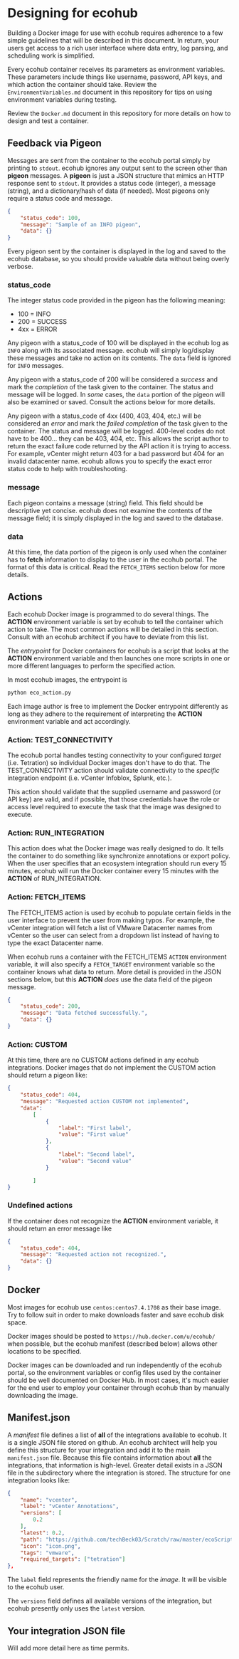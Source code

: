 # Designing for ecohub

Building a Docker image for use with ecohub requires adherence to a few simple guidelines that will be described in this document. In return, your users get access to a rich user interface where data entry, log parsing, and scheduling work is simplified.

Every ecohub container receives its parameters as environment variables. These parameters include things like username, password, API keys, and which action the container should take. Review the `EnvironmentVariables.md` document in this repository for tips on using environment variables during testing.

Review the `Docker.md` document in this repository for more details on how to design and test a container.

## Feedback via Pigeon

Messages are sent from the container to the ecohub portal simply by printing to `stdout`. ecohub ignores any output sent to the screen other than **pigeon** messages. A **pigeon** is just a JSON structure that mimics an HTTP response sent to `stdout`. It provides a status code (integer), a message (string), and a dictionary/hash of data (if needed). Most pigeons only require a status code and message.

```json
{
    "status_code": 100,
    "message": "Sample of an INFO pigeon",
    "data": {}
}
```

Every pigeon sent by the container is displayed in the log and saved to the ecohub database, so you should provide valuable data without being overly verbose.

### status_code

The integer status code provided in the pigeon has the following meaning:
- 100 = INFO
- 200 = SUCCESS
- 4xx = ERROR

Any pigeon with a status_code of 100 will be displayed in the ecohub log as `INFO` along with its associated message. ecohub will simply log/display these messages and take no action on its contents. The `data` field is ignored for `INFO` messages.

Any pigeon with a status_code of 200 will be considered a *success* and mark the *completion* of the task given to the container. The status and message will be logged. In *some* cases, the `data` portion of the pigeon will also be examined or saved. Consult the actions below for more details.

Any pigeon with a status_code of 4xx (400, 403, 404, etc.) will be considered an *error* and mark the *failed completion* of the task given to the container. The status and message will be logged. 400-level codes do not have to be 400... they can be 403, 404, etc. This allows the script author to return the exact failure code returned by the API action it is trying to access. For example, vCenter might return 403 for a bad password but 404 for an invalid datacenter name. ecohub allows you to specify the exact error status code to help with troubleshooting.

### message

Each pigeon contains a message (string) field. This field should be descriptive yet concise. ecohub does not examine the contents of the message field; it is simply displayed in the log and saved to the database.

### data

At this time, the data portion of the pigeon is only used when the container has to **fetch** information to display to the user in the ecohub portal. The format of this data is critical. Read the `FETCH_ITEMS` section below for more details.

## Actions

Each ecohub Docker image is programmed to do several things. The **ACTION** environment variable is set by ecohub to tell the container which action to take. The most common actions will be detailed in this section. Consult with an ecohub architect if you have to deviate from this list.

The *entrypoint* for Docker containers for ecohub is a script that looks at the **ACTION** environment variable and then launches one more scripts in one or more different languages to perform the specified action.

In most ecohub images, the entrypoint is

```python
python eco_action.py
```

Each image author is free to implement the Docker entrypoint differently as long as they adhere to the requirement of interpreting the **ACTION** environment variable and act accordingly.

### Action: TEST_CONNECTIVITY

The ecohub portal handles testing connectivity to your configured *target* (i.e. Tetration) so individual Docker images don't have to do that. The TEST_CONNECTIVITY  action should validate connectivity to the *specific* integration endpoint (i.e. vCenter Infoblox, Splunk, etc.).

This action should validate that the supplied username and password (or API key) are valid, and if possible, that those credentials have the role or access level required to execute the task that the image was designed to execute.

### Action: RUN_INTEGRATION

This action does what the Docker image was really designed to do. It tells the container to do something like synchronize annotations or export policy. When the user specifies that an ecosystem integration should run every 15 minutes, ecohub will run the Docker container every 15 minutes with the **ACTION** of RUN_INTEGRATION.

### Action: FETCH_ITEMS

The FETCH_ITEMS action is used by ecohub to populate certain fields in the user interface to prevent the user from making typos. For example, the vCenter integration will fetch a list of VMware Datacenter names from vCenter so the user can select from a dropdown list instead of having to type the exact Datacenter name. 

When ecohub runs a container with the FETCH_ITEMS `ACTION` environment variable, it will also specify a `FETCH_TARGET` environment variable so the container knows what data to return. More detail is provided in the JSON sections below, but this **ACTION** *does* use the data field of the pigeon message.

```json
{
    "status_code": 200,
    "message": "Data fetched successfully.",
    "data": {}
}
```

### Action: CUSTOM

At this time, there are no CUSTOM actions defined in any ecohub integrations. Docker images that do not implement the CUSTOM action should return a pigeon like:

```json
{
    "status_code": 404,
    "message": "Requested action CUSTOM not implemented",
    "data": 
        [
            {
                "label": "First label",
                "value": "First value"
            },
            {
                "label": "Second label",
                "value": "Second value"
            }

        ]
}
```

### Undefined actions

If the container does not recognize the **ACTION** environment variable, it should return an error message like

```json
{
    "status_code": 404,
    "message": "Requested action not recognized.",
    "data": {}
}
```

## Docker

Most images for ecohub use `centos:centos7.4.1708` as their base image. Try to follow suit in order to make downloads faster and save ecohub disk space.

Docker images should be posted to `https://hub.docker.com/u/ecohub/` when possible, but the ecohub manifest (described below) allows other locations to be specified.

Docker images can be downloaded and run independently of the ecohub portal, so the environment variables or config files used by the container should be well documented on Docker Hub. In most cases, it's much easier for the end user to employ your container through ecohub than by manually downloading the image.

## Manifest.json

A *manifest* file defines a list of **all** of the integrations available to ecohub. It is a single JSON file stored on github. An ecohub architect will help you define this structure for your integration and add it to the main `manifest.json` file. Because this file contains information about **all** the integrations, that information is high-level. Greater detail exists in a JSON file in the subdirectory where the integration is stored. The structure for one integration looks like:

```json
{
    "name": "vcenter",
    "label": "vCenter Annotations",
    "versions": [
        0.2
    ],
    "latest": 0.2,
    "path": "https://github.com/techBeck03/Scratch/raw/master/ecoScripts/vcenter",
    "icon": "icon.png",
    "tags": "vmware",
    "required_targets": ["tetration"]
},
```
The `label` field represents the friendly name for the *image*. It will be visible to the ecohub user.

The `versions` field defines all available versions of the integration, but ecohub presently only uses the `latest` version.

## Your integration JSON file

Will add more detail here as time permits.
